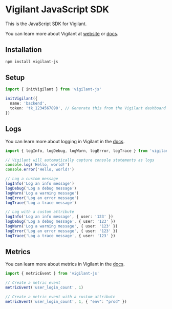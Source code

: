 # Vigilant JavaScript SDK

This is the JavaScript SDK for Vigilant.

You can learn more about Vigilant at [website](https://vigilant.run) or [docs](https://docs.vigilant.run).

## Installation

```bash
npm install vigilant-js
```

## Setup

```ts
import { initVigilant } from 'vigilant-js'

initVigilant({
  name: 'backend',
  token: 'tk_1234567890', // Generate this from the Vigilant dashboard
})
``` 

## Logs

You can learn more about logging in Vigilant in the [docs](https://docs.vigilant.run/logs).

```ts
import { logInfo, logDebug, logWarn, logError, logTrace } from 'vigilant-js'

// Vigilant will automatically capture console statements as logs
console.log('Hello, world!')  
console.error('Hello, world!')

// Log a custom message
logInfo('Log an info message')
logDebug('Log a debug message')
logWarn('Log a warning message')
logError('Log an error message')
logTrace('Log a trace message')

// Log with a custom attribute
logInfo('Log an info message', { user: '123' })
logDebug('Log a debug message', { user: '123' })
logWarn('Log a warning message', { user: '123' })
logError('Log an error message', { user: '123' })
logTrace('Log a trace message', { user: '123' })
```

## Metrics

You can learn more about metrics in Vigilant in the [docs](https://docs.vigilant.run/metrics).

```ts
import { metricEvent } from 'vigilant-js'

// Create a metric event
metricEvent('user_login_count', 1)

// Create a metric event with a custom attribute
metricEvent('user_login_count', 1, { "env": "prod" })
```
